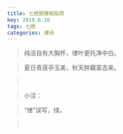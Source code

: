 ```yaml
---
title: 七绝题豫皖拍荷
key: 2019.6.16
tags: 七绝
categories: 律诗
---
```


<blockquote class="blockquote-center">纯洁自有大胸怀，律叶更托净中白。
</blockquote>
<blockquote class="blockquote-center">夏日青莲亭玉美，秋天胖藕富态来。
</blockquote>
<blockquote class="blockquote-center"></br>
</blockquote>
<blockquote class="blockquote-center">小注：
</blockquote>
<blockquote class="blockquote-center">“律”误写，绿。
</blockquote>
<blockquote class="blockquote-center"></br>
</blockquote>
